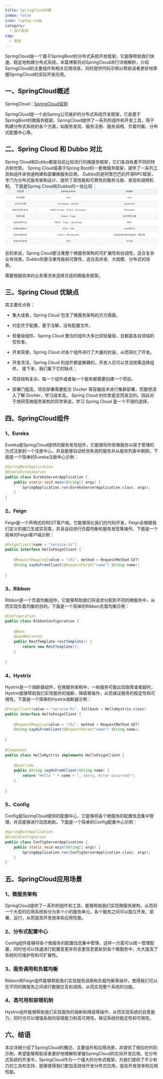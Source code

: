 ```yaml
---
title: SpringCloud详解
index: false
icon: laptop-code
category:
  - 设计高频
tag:
  - 高频
---
```


SpringCloud是一个基于SpringBoot的分布式系统开发框架，它能够帮助我们快速、稳定地构建分布式系统。本篇博客将对SpringCloud进行详细解析，介绍SpringCloud的主要组件和相关应用场景，同时提供代码示例以帮助读者更好地掌握SpringCloud的实际开发应用。

## 一、SpringCloud概述

SpringCloud：[SpringCloud官网](https://spring.io/projects/spring-cloud)

SpringCloud是一个由Spring公司维护的分布式系统开发框架，它是基于SpringBoot的微服务框架。SpringCloud提供了一系列的组件和开发工具，用于构建分布式系统的各个方面，如服务发现、服务注册、服务调用、负载均衡、分布式配置中心等。

## 二、Spring Cloud 和 Dubbo 对比

Spring Cloud和Dubbo都是目前比较流行的微服务框架，它们各自有着不同的特点和优势。
Spring Cloud是基于Spring Boot的一套微服务框架，提供了一系列工具和组件来快速构建和部署微服务应用。
Dubbo则是阿里巴巴的开源RPC框架，专门为分布式服务架构设计，提供了高性能和可靠性的服务注册、发现和调用机制。
下面是Spring Cloud和Dubbo的一些比较：
![img_61.png](img_61.png)

总的来说，Spring Cloud更注重整个微服务架构的可扩展性和协调性，适合复杂业务场景。Dubbo则更注重性能和可靠性，适合高并发、大规模、分布式的场景。

需要根据具体的业务需求来选择合适的微服务框架。

## 三、Spring Cloud 优缺点

其主要优点有：

* 集大成者，Spring Cloud 包含了微服务架构的方方面面。
* 约定优于配置，基于注解，没有配置文件。
* 轻量级组件，Spring Cloud 整合的组件大多比较轻量级，且都是各自领域的佼佼者。
* 开发简便，Spring Cloud 对各个组件进行了大量的封装，从而简化了开发。
* 开发灵活，Spring Cloud 的组件都是解耦的，开发人员可以灵活按需选择组件。
接下来，我们看下它的缺点：

* 项目结构复杂，每一个组件或者每一个服务都需要创建一个项目。
* 部署门槛高，项目部署需要配合 Docker 等容器技术进行集群部署，而要想深入了解 Docker，学习成本高。
Spring Cloud 的优势是显而易见的。因此对于想研究微服务架构的同学来说，学习 Spring Cloud 是一个不错的选择。

## 四、SpringCloud组件

### 1、Eureka

Eureka是SpringCloud提供的服务发现组件，它能够将所有微服务以易于管理的方式注册到一个注册中心，并且能够自动检测失效的服务并从服务列表中剔除。下面是一个简单的Eureka注册中心示例：
```java
@SpringBootApplication
@EnableEurekaServer
public class EurekaServerApplication {
    public static void main(String[] args) {
        SpringApplication.run(EurekaServerApplication.class, args);
    }
}

```


### 2、Feign

Feign是一个声明式的REST客户端，它能够简化我们的代码开发，Feign会根据我们定义的接口生成实现类，并且自动进行负载均衡和服务发现等操作。下面是一个简单的Feign客户端示例：
```java
@FeignClient(name = "service-hi")
public interface HelloFeignClient {

    @RequestMapping(value = "/hi", method = RequestMethod.GET)
    String sayHiFromClient(@RequestParam("name") String name);

}

```


### 3、Ribbon

Ribbon是一个负载均衡组件，它能够帮助我们将请求分配到不同的微服务中，从而实现负载均衡的目的。下面是一个简单的Ribbon负载均衡示例：
```java
@Configuration
public class RibbonConfiguration {

    @Bean
    @LoadBalanced
    public RestTemplate restTemplate() {
        return new RestTemplate();
    }

}

```


### 4、Hystrix

Hystrix是一个熔断器组件，在微服务架构中，一些服务可能出现故障或者超时，Hystrix能够帮助我们实现服务的熔断、降级等操作，从而保证服务的稳定性和可用性。下面是一个简单的Hystrix熔断器示例：
```java
@FeignClient(value = "service-hi", fallback = HelloHystrix.class)
public interface HelloFeignClient {

    @RequestMapping(value = "/hi", method = RequestMethod.GET)
    String sayHiFromClient(@RequestParam("name") String name);

}

@Component
public class HelloHystrix implements HelloFeignClient {

    @Override
    public String sayHiFromClient(String name) {
        return "Hello " + name + ", sorry, error occurred!";
    }

}

```


### 5、Config

Config是SpringCloud提供的配置中心，它能够将各个微服务的配置信息集中管理，并且能够进行动态刷新。下面是一个简单的Config配置中心示例：
```java
@SpringBootApplication
@EnableConfigServer
public class ConfigServerApplication {
    public static void main(String[] args) {
        SpringApplication.run(ConfigServerApplication.class, args);
    }
}

```


## 五、SpringCloud应用场景

### 1、微服务架构

SpringCloud提供了一系列的组件和工具，能够帮助我们实现微服务架构，从而将一个大型的应用系统拆分为多个小的服务单元，各个服务之间可以独立开发、部署、运行，从而提高开发效率和应用性能。

### 2、分布式配置中心

Config组件能够将各个微服务的配置信息集中管理，这样一方面可以统一管理配置，同时也可以快速进行配置变更并将变更信息更新到各个微服务中，大大提高了系统的可维护性和可扩展性。

### 3、服务调用和负载均衡

Ribbon和Feign组件能够帮助我们实现服务调用和负载均衡等操作，使得我们可以在不同的微服务之间进行数据交互和调用，从而实现整个系统的功能。

### 4、高可用和容错机制

Hystrix组件能够帮助我们实现服务的熔断和降级等操作，从而实现系统的自愈能力，同时也可以增强系统的容错能力和高可用性，保证系统的稳定性和可用性。

## 六、结语

本文详细介绍了SpringCloud的概述、主要组件和应用场景，并提供了相应的代码示例，希望能够帮助读者更好地理解和掌握SpringCloud的实际开发应用。在分布式系统的开发中，SpringCloud作为一个强大的分布式框架，为我们提供了不少有力的工具和支持，能够使得我们更加高效地开发分布式应用，提高开发效率和应用性能。



